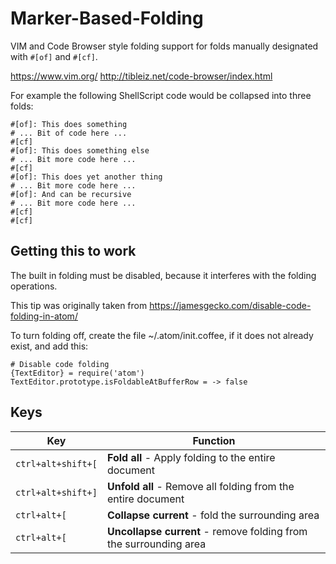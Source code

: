 Marker-Based-Folding
============
VIM and Code Browser style folding support for folds manually designated with `#[of]` and `#[cf]`.

https://www.vim.org/
http://tibleiz.net/code-browser/index.html

For example the following ShellScript code would be collapsed into three folds:

```shellscript
#[of]: This does something
# ... Bit of code here ...
#[cf]
#[of]: This does something else
# ... Bit more code here ...
#[cf]
#[of]: This does yet another thing
# ... Bit more code here ...
#[of]: And can be recursive
# ... Bit more code here ...
#[cf]
#[cf]

```

Getting this to work
----

The built in folding must be disabled, because it interferes with the folding operations.

This tip was originally taken from https://jamesgecko.com/disable-code-folding-in-atom/

To turn folding off, create the file ~/.atom/init.coffee, if it does not already exist, and add this:

```
# Disable code folding
{TextEditor} = require('atom')
TextEditor.prototype.isFoldableAtBufferRow = -> false
```

Keys
----

| Key                | Function                                                          |
|--------------------|-------------------------------------------------------------------|
| `ctrl+alt+shift+[` | **Fold all** - Apply folding to the entire document               |
| `ctrl+alt+shift+]` | **Unfold all** - Remove all folding from the entire document      |
| `ctrl+alt+[`       | **Collapse current** - fold the surrounding area                  |
| `ctrl+alt+[`       | **Uncollapse current** - remove folding from the surrounding area |
